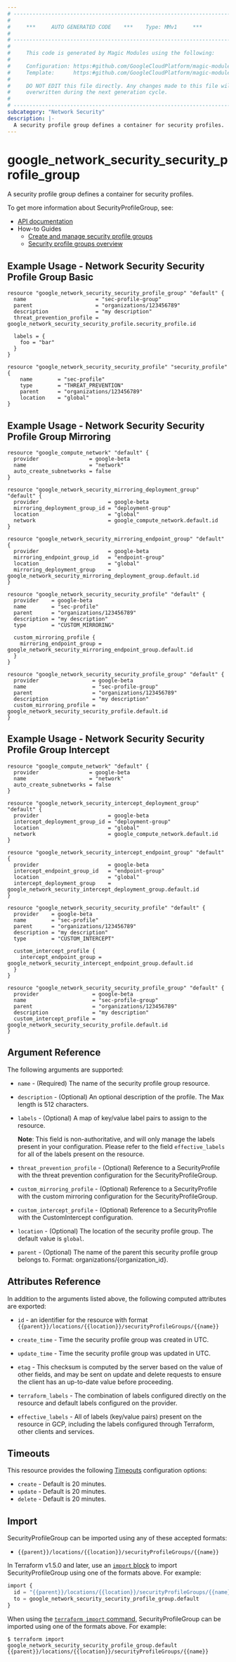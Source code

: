 ```yaml
---
# ----------------------------------------------------------------------------
#
#     ***     AUTO GENERATED CODE    ***    Type: MMv1     ***
#
# ----------------------------------------------------------------------------
#
#     This code is generated by Magic Modules using the following:
#
#     Configuration: https:#github.com/GoogleCloudPlatform/magic-modules/tree/main/mmv1/products/networksecurity/SecurityProfileGroup.yaml
#     Template:      https:#github.com/GoogleCloudPlatform/magic-modules/tree/main/mmv1/templates/terraform/resource.html.markdown.tmpl
#
#     DO NOT EDIT this file directly. Any changes made to this file will be
#     overwritten during the next generation cycle.
#
# ----------------------------------------------------------------------------
subcategory: "Network Security"
description: |-
  A security profile group defines a container for security profiles.
---
```


# google_network_security_security_profile_group

A security profile group defines a container for security profiles.


To get more information about SecurityProfileGroup, see:

* [API documentation](https://cloud.google.com/firewall/docs/reference/network-security/rest/v1/organizations.locations.securityProfileGroups)
* How-to Guides
    * [Create and manage security profile groups](https://cloud.google.com/firewall/docs/configure-security-profile-groups)
    * [Security profile groups overview](https://cloud.google.com/firewall/docs/about-security-profile-groups)

## Example Usage - Network Security Security Profile Group Basic


```hcl
resource "google_network_security_security_profile_group" "default" {
  name                      = "sec-profile-group"
  parent                    = "organizations/123456789"
  description               = "my description"
  threat_prevention_profile = google_network_security_security_profile.security_profile.id

  labels = {
    foo = "bar"
  }
}

resource "google_network_security_security_profile" "security_profile" {
    name        = "sec-profile"
    type        = "THREAT_PREVENTION"
    parent      = "organizations/123456789"
    location    = "global"
}
```
## Example Usage - Network Security Security Profile Group Mirroring


```hcl
resource "google_compute_network" "default" {
  provider                = google-beta
  name                    = "network"
  auto_create_subnetworks = false
}

resource "google_network_security_mirroring_deployment_group" "default" {
  provider                      = google-beta
  mirroring_deployment_group_id = "deployment-group"
  location                      = "global"
  network                       = google_compute_network.default.id
}

resource "google_network_security_mirroring_endpoint_group" "default" {
  provider                      = google-beta
  mirroring_endpoint_group_id   = "endpoint-group"
  location                      = "global"
  mirroring_deployment_group    = google_network_security_mirroring_deployment_group.default.id
}

resource "google_network_security_security_profile" "default" {
  provider    = google-beta
  name        = "sec-profile"
  parent      = "organizations/123456789"
  description = "my description"
  type        = "CUSTOM_MIRRORING"

  custom_mirroring_profile {
    mirroring_endpoint_group = google_network_security_mirroring_endpoint_group.default.id
  }
}

resource "google_network_security_security_profile_group" "default" {
  provider                 = google-beta
  name                     = "sec-profile-group"
  parent                   = "organizations/123456789"
  description              = "my description"
  custom_mirroring_profile = google_network_security_security_profile.default.id
}
```
## Example Usage - Network Security Security Profile Group Intercept


```hcl
resource "google_compute_network" "default" {
  provider                = google-beta
  name                    = "network"
  auto_create_subnetworks = false
}

resource "google_network_security_intercept_deployment_group" "default" {
  provider                      = google-beta
  intercept_deployment_group_id = "deployment-group"
  location                      = "global"
  network                       = google_compute_network.default.id
}

resource "google_network_security_intercept_endpoint_group" "default" {
  provider                      = google-beta
  intercept_endpoint_group_id   = "endpoint-group"
  location                      = "global"
  intercept_deployment_group    = google_network_security_intercept_deployment_group.default.id
}

resource "google_network_security_security_profile" "default" {
  provider    = google-beta
  name        = "sec-profile"
  parent      = "organizations/123456789"
  description = "my description"
  type        = "CUSTOM_INTERCEPT"

  custom_intercept_profile {
    intercept_endpoint_group = google_network_security_intercept_endpoint_group.default.id
  }
}

resource "google_network_security_security_profile_group" "default" {
  provider                 = google-beta
  name                     = "sec-profile-group"
  parent                   = "organizations/123456789"
  description              = "my description"
  custom_intercept_profile = google_network_security_security_profile.default.id
}
```

## Argument Reference

The following arguments are supported:


* `name` -
  (Required)
  The name of the security profile group resource.


* `description` -
  (Optional)
  An optional description of the profile. The Max length is 512 characters.

* `labels` -
  (Optional)
  A map of key/value label pairs to assign to the resource.

  **Note**: This field is non-authoritative, and will only manage the labels present in your configuration.
  Please refer to the field `effective_labels` for all of the labels present on the resource.

* `threat_prevention_profile` -
  (Optional)
  Reference to a SecurityProfile with the threat prevention configuration for the SecurityProfileGroup.

* `custom_mirroring_profile` -
  (Optional)
  Reference to a SecurityProfile with the custom mirroring configuration for the SecurityProfileGroup.

* `custom_intercept_profile` -
  (Optional)
  Reference to a SecurityProfile with the CustomIntercept configuration.

* `location` -
  (Optional)
  The location of the security profile group.
  The default value is `global`.

* `parent` -
  (Optional)
  The name of the parent this security profile group belongs to.
  Format: organizations/{organization_id}.



## Attributes Reference

In addition to the arguments listed above, the following computed attributes are exported:

* `id` - an identifier for the resource with format `{{parent}}/locations/{{location}}/securityProfileGroups/{{name}}`

* `create_time` -
  Time the security profile group was created in UTC.

* `update_time` -
  Time the security profile group was updated in UTC.

* `etag` -
  This checksum is computed by the server based on the value of other fields,
  and may be sent on update and delete requests to ensure the client has an up-to-date
  value before proceeding.

* `terraform_labels` -
  The combination of labels configured directly on the resource
   and default labels configured on the provider.

* `effective_labels` -
  All of labels (key/value pairs) present on the resource in GCP, including the labels configured through Terraform, other clients and services.


## Timeouts

This resource provides the following
[Timeouts](https://developer.hashicorp.com/terraform/plugin/sdkv2/resources/retries-and-customizable-timeouts) configuration options:

- `create` - Default is 20 minutes.
- `update` - Default is 20 minutes.
- `delete` - Default is 20 minutes.

## Import


SecurityProfileGroup can be imported using any of these accepted formats:

* `{{parent}}/locations/{{location}}/securityProfileGroups/{{name}}`


In Terraform v1.5.0 and later, use an [`import` block](https://developer.hashicorp.com/terraform/language/import) to import SecurityProfileGroup using one of the formats above. For example:

```tf
import {
  id = "{{parent}}/locations/{{location}}/securityProfileGroups/{{name}}"
  to = google_network_security_security_profile_group.default
}
```

When using the [`terraform import` command](https://developer.hashicorp.com/terraform/cli/commands/import), SecurityProfileGroup can be imported using one of the formats above. For example:

```
$ terraform import google_network_security_security_profile_group.default {{parent}}/locations/{{location}}/securityProfileGroups/{{name}}
```
